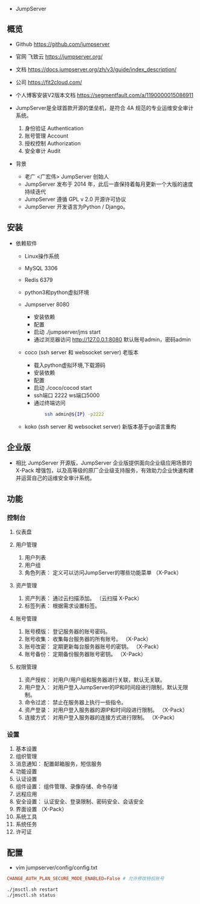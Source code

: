 
- JumpServer
## 概览

- Github  https://github.com/jumpserver
- 官网 飞致云 https://jumpserver.org/
- 文档 https://docs.jumpserver.org/zh/v3/guide/index_description/
- 公司 https://fit2cloud.com/

- 个人博客安装V2版本文档 https://segmentfault.com/a/1190000015086911 

- JumpServer是全球首款开源的堡垒机，是符合 4A 规范的专业运维安全审计系统。
    1. 身份验证 Authentication
    2. 账号管理 Account
    3. 授权控制 Authorization
    4. 安全审计 Audit

- 背景
    - 老广 <广宏伟> JumpServer 创始人
    - JumpServer 发布于 2014 年，此后一直保持着每月更新一个大版的速度持续迭代
    - JumpServer 遵循 GPL v 2.0 开源许可协议
    - JumpServer 开发语言为Python / Django。

## 安装
- 依赖软件
    - Linux操作系统
    - MySQL         3306
    - Redis         6379
    - python3和python虚拟环境
    - Jumpserver    8080
        - 安装依赖 
        - 配置 
        - 启动 ./jumpserver/jms start
        - 通过浏览器访问 http://127.0.0.1:8080 默认账号admin，密码admin

    - coco (ssh server 和 websocket server) 老版本
        - 载入python虚拟环境,下载源码
        - 安装依赖
        - 配置
        - 启动 ./coco/cocod start
        - ssh端口 2222  ws端口5000
        - 通过终端访问
            ```bash 
                ssh admin@${IP} -p2222
            ```
    - koko (ssh server 和 websocket server) 新版本基于go语言重构

## 企业版
- 相比 JumpServer 开源版，JumpServer 企业版提供面向企业级应用场景的 X-Pack 增强包，以及高等级的原厂企业级支持服务，有效助力企业快速构建并运营自己的运维安全审计系统。


## 功能
### 控制台
1. 仪表盘

2. 用户管理
    1. 用户列表
    2. 用户组
    3. 角色列表： 定义可以访问JumpServer的哪些功能菜单 （X-Pack）

3. 资产管理
    1. 资产列表： 通过云扫描添加。 （云扫描 X-Pack）
    2. 标签列表： 根据需求设置标签。

4. 账号管理
    1. 账号模版： 登记服务器的账号密码。
    2. 账号收集： 收集每台服务器的所有账号。 （X-Pack）
    3. 账号改密： 定期更新每台服务器账号的密钥。 （X-Pack）
    4. 账号备份： 定期备份服务器账号密钥。 （X-Pack）

5. 权限管理
    1. 资产授权： 对用户/用户组和服务器进行关联，默认无关联。
    2. 用户登入： 对用户登入JumpServer的IP和时间段进行限制，默认无限制。
    3. 命令过滤： 禁止在服务器上执行一些指令。
    4. 资产登录： 对用户登入服务器的源IP和时间段进行限制。 （X-Pack）
    5. 连接方式： 对用户登入服务器的连接方式进行限制。 （X-Pack）

### 设置
1. 基本设置
2. 组织管理
3. 消息通知： 配置邮箱服务，短信服务
4. 功能设置
5. 认证设置
6. 组件设置： 组件管理、录像存储、命令存储
7. 远程应用
8. 安全设置： 认证安全、登录限制、密码安全、会话安全
9. 界面设置 （X-Pack）
10. 系统工具
11. 系统任务
12. 许可证

## 配置
- vim jumpserver/config/config.txt
```conf
CHANGE_AUTH_PLAN_SECURE_MODE_ENABLED=False # 允许修改特权账号
```

```bash
./jmsctl.sh restart
./jmsctl.sh status
```